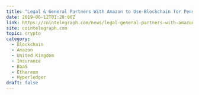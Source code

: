 ```yaml
---
title: "Legal & General Partners With Amazon to Use Blockchain for Pension Deals"
date: 2019-06-12T01:28:00Z
link: https://cointelegraph.com/news/legal-general-partners-with-amazon-to-use-blockchain-for-pension-deals?utm_medium=RSS&utm_source=hune
site: cointelegraph.com
topic: crypto
category:
  - Blockchain
  - Amazon
  - United Kingdom
  - Insurance
  - BaaS
  - Ethereum
  - Hyperledger
draft: false
---
```

